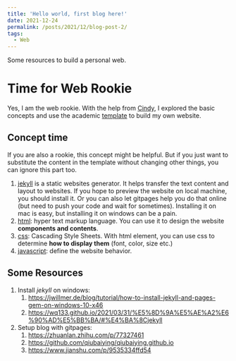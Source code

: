 ```yaml
---
title: 'Hello world, first blog here!'
date: 2021-12-24
permalink: /posts/2021/12/blog-post-2/
tags:
  - Web
---
```


Some resources to build a personal web.

Time for Web Rookie
======

Yes, I am the web rookie. With the help from [Cindy](https://cindychow123.github.io/), I explored the basic concepts and use the academic [template](https://github.com/academicpages/academicpages.github.io) to build my own website.

Concept time
-----
If you are also a rookie, this concept might be helpful. But if you just want to substitute the content in the template without changing other things, you can ignore this part too.

1. [jekyll](https://jekyllrb.com/) is a static websites generator. It helps transfer the text content and layout to websites. If you hope to preview the website on local machine, you should install it. Or you can also let gitpages help you do that online (but need to push your code and wait for sometimes). Installing it on mac is easy, but installing it on windows can be a pain.
2. [html](https://www.w3schools.com/html/): hyper text markup language. You can use it to design the website **components and contents**.
3. [css](https://www.w3schools.com/Css/): Cascading Style Sheets. With html element, you can use css to determine **how to display them** (font, color, size etc.)
4. [javascript](https://www.w3schools.com/js/DEFAULT.asp): define the website behavior. 

Some Resources
-----
1. Install *jekyll* on windows: 
   1. https://jwillmer.de/blog/tutorial/how-to-install-jekyll-and-pages-gem-on-windows-10-x46
   2. https://wq133.github.io/2021/03/31/%E5%8D%9A%E5%AE%A2%E6%90%AD%E5%BB%BA/#%E4%BA%8Cjekyll
2. Setup blog with gitpages:
   1. https://zhuanlan.zhihu.com/p/77327461
   2. https://github.com/qiubaiying/qiubaiying.github.io
   3. https://www.jianshu.com/p/9535334ffd54
